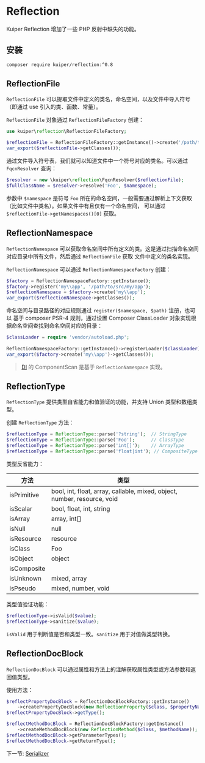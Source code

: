 # Reflection

Kuiper Reflection 增加了一些 PHP 反射中缺失的功能。

## 安装

```bash
composer require kuiper/reflection:^0.8
```

## ReflectionFile

`ReflectionFile` 可以提取文件中定义的类名，命名空间，以及文件中导入符号（即通过 use 引入的类、函数、常量）。

`ReflectionFile` 对象通过 `ReflectionFileFactory` 创建：

```php
use kuiper\reflection\ReflectionFileFactory;

$reflectionFile = ReflectionFileFactory::getInstance()->create('/path/to/file.php');
var_export($reflectionFile->getClasses()); 
```

通过文件导入符号表，我们就可以知道文件中一个符号对应的类名。可以通过 `FqcnResolver` 查询：

```php
$resolver = new \kuiper\reflection\FqcnResolver($reflectionFile);
$fullClassName = $resolver->resolve('Foo', $namespace);
```

参数中 `$namespace` 是符号 `Foo` 所在的命名空间，一般需要通过解析上下文获取（比如文件中类名）。如果文件中有且仅有一个命名空间，
可以通过 `$reflectionFile->getNamespaces()[0]` 获取。

## ReflectionNamespace

`ReflectionNamespace` 可以获取命名空间中所有定义的类。这是通过扫描命名空间对应目录中所有文件，然后通过 `ReflectionFile` 获取
文件中定义的类名实现。

`ReflectionNamespace` 可以通过 `ReflectionNamespaceFactory` 创建：

```php
$factory = ReflectionNamespaceFactory::getInstance();
$factory->register('my\\app', '/path/to/src/my/app');
$reflectionNamespace = $factory->create('my\\app');
var_export($reflectionNamespace->getClasses());
```

命名空间与目录路径的对应规则通过 `register($namespace, $path)` 注册，也可以
基于 composer PSR-4 规则，通过设置 Composer ClassLoader 对象实现根据命名空间查找到命名空间对应的目录：

```php
$classLoader = require 'vendor/autoload.php';
 
ReflectionNamespaceFactory::getInstance()->registerLoader($classLoader);
var_export($factory->create('my\\app')->getClasses());
```

> [DI](di.md#ComponentScan) 的 ComponentScan 是基于 `ReflectionNamespace` 实现。

## ReflectionType

`ReflectionType` 提供类型自省能力和值验证的功能，并支持 Union 类型和数组类型。

创建 `ReflectionType` 方法：

```php
$reflectionType = ReflectionType::parse('?string');  // StringType
$reflectionType = ReflectionType::parse('Foo');      // ClassType
$reflectionType = ReflectionType::parse('int[]');    // ArrayType
$reflectionType = ReflectionType::parse('float|int'); // CompositeType
```

类型反省能力：

| 方法        | 类型                                                                     |
|-------------|--------------------------------------------------------------------------|
| isPrimitive | bool, int, float, array, callable, mixed, object, number, resource, void |
| isScalar    | bool, float, int, string                                                 |
| isArray     | array, int[]                                                             |
| isNull      | null                                                                     |
| isResource  | resource                                                                 |
| isClass     | Foo                                                                      |
| isObject    | object                                                                   |
| isComposite |                                                                          |
| isUnknown   | mixed, array                                                             |
| isPseudo    | mixed, number, void                                                      |

类型值验证功能：

```php
$reflectionType->isValid($value);
$reflectionType->sanitize($value);
```
`isValid` 用于判断值是否和类型一致。`sanitize` 用于对值做类型转换。

## ReflectionDocBlock

`ReflectionDocBlock` 可以通过属性和方法上的注解获取属性类型或方法参数和返回值类型。

使用方法：

```php
$reflectPropertyDocBlock = ReflectionDocBlockFactory::getInstance()
    ->createPropertyDocBlock(new ReflectionProperty($class, $propertyName));
$reflectPropertyDocBlock->getType();

$reflectMethodDocBlock = ReflectionDocBlockFactory::getInstance()
    ->createMethodDocBlock(new ReflectionMethod($class, $methodName));
$reflectMethodDocBlock->getParameterTypes();
$reflectMethodDocBlock->getReturnType();
```

下一节: [Serializer](serializer.md)
